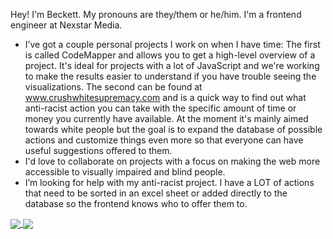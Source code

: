 Hey! I'm Beckett. My pronouns are they/them or he/him.
I'm a frontend engineer at Nexstar Media.

- I’ve got a couple personal projects I work on when I have time:
The first is called CodeMapper and allows you to get a high-level overview of a project. It's ideal for projects with a lot of JavaScript and we're working to make the results easier to understand if you have trouble seeing the visualizations.
The second can be found at <a href="http://www.crushwhitesupremacy.com">www.crushwhitesupremacy.com</a> and is a quick way to find out what anti-racist action you can take with the specific amount of time or money you currently have available. At the moment it's mainly aimed towards white people but the goal is to expand the database of possible actions and customize things even more so that everyone can have useful suggestions offered to them.
- I'd love to collaborate on projects with a focus on making the web more accessible to visually impaired and blind people.
- I’m looking for help with my anti-racist project. I have a LOT of actions that need to be sorted in an excel sheet or added directly to the database so the frontend knows who to offer them to.

<a href="https://github.com/becketth/github-readme-stats">
  <img align="center" src="https://github-readme-stats.vercel.app/api?username=becketth&show_icons=true&theme=algolia" />
</a>

<a href="https://github.com/becketth/convoychat">
  <img align="center" src="https://github-readme-stats.vercel.app/api/top-langs/?username=becketth&layout=compact&langs_count=8&theme=algolia" />
</a>
